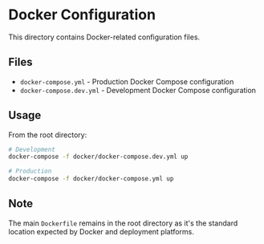# Docker Configuration

This directory contains Docker-related configuration files.

## Files

- `docker-compose.yml` - Production Docker Compose configuration
- `docker-compose.dev.yml` - Development Docker Compose configuration

## Usage

From the root directory:

```bash
# Development
docker-compose -f docker/docker-compose.dev.yml up

# Production
docker-compose -f docker/docker-compose.yml up
```

## Note

The main `Dockerfile` remains in the root directory as it's the standard location expected by Docker and deployment platforms.
